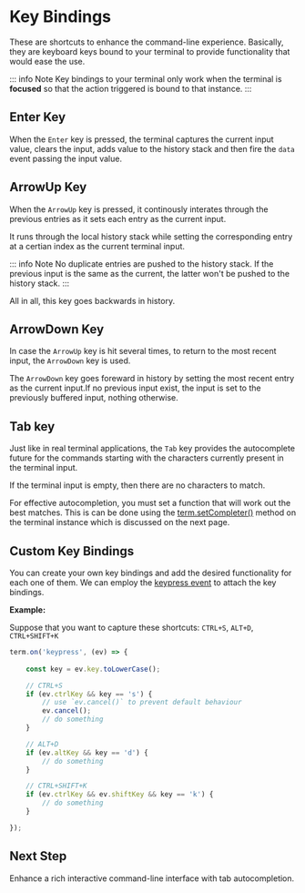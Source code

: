 # Key Bindings

These are shortcuts to enhance the command-line experience. Basically, they are keyboard keys 
bound to your terminal to provide functionality that would ease the use.

::: info Note
Key bindings to your terminal only work when the terminal is **focused** so that the action triggered is bound to that instance. 
:::

## Enter Key

When the `Enter` key is pressed, the terminal captures the current input value, clears the input, adds value to the history stack and then fire the `data` event passing the input value.

## ArrowUp Key

When the `ArrowUp` key is pressed, it continously interates through the previous entries as it sets each entry as the current input.

It runs through the local history stack while setting the corresponding entry at a certian index as the current terminal input.

::: info Note
No duplicate entries are pushed to the history stack. If the previous input is the same as the current, the latter won't be pushed to the history stack.
:::

All in all, this key goes backwards in history.

## ArrowDown Key

In case the `ArrowUp` key is hit several times, to return to the most recent input, the `ArrowDown` key is used.

The `ArrowDown` key goes foreward in history by setting the most recent entry as the current input.If no previous input exist, the input is set to the previously buffered input, nothing otherwise.

## Tab key

Just like in real terminal applications, the `Tab` key provides the autocomplete future for the commands starting with the characters currently present in the terminal input.

If the terminal input is empty, then there are no characters to match.

For effective autocompletion, you must set a function that will work out the best matches.
This is can be done using the [term.setCompleter()](../api/index.md#term-setcompleter) method on the terminal instance which is discussed on the next page.

## Custom Key Bindings

You can create your own key bindings and add the desired functionality for each one of them. We can employ the [keypress event](./events.md#default-events) to attach the key bindings.

**Example:**

Suppose that you want to capture these shortcuts: `CTRL+S`, `ALT+D`, `CTRL+SHIFT+K`

```js
term.on('keypress', (ev) => {
    
    const key = ev.key.toLowerCase();

    // CTRL+S
    if (ev.ctrlKey && key == 's') {
        // use `ev.cancel()` to prevent default behaviour
        ev.cancel();
        // do something
    }

    // ALT+D
    if (ev.altKey && key == 'd') {
        // do something
    }

    // CTRL+SHIFT+K
    if (ev.ctrlKey && ev.shiftKey && key == 'k') {
        // do something
    }

});
```

## Next Step

Enhance a rich interactive command-line interface with tab autocompletion.
